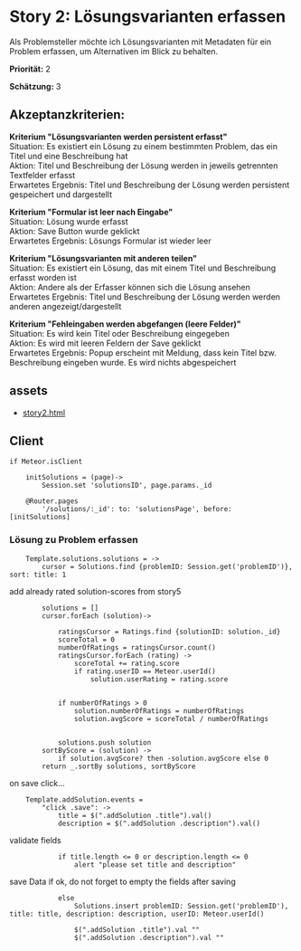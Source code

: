 # Story 2: Lösungsvarianten erfassen


Als Problemsteller möchte ich Lösungsvarianten mit Metadaten für ein Problem erfassen, um Alternativen im Blick zu behalten.


**Priorität:** 2

**Schätzung:** 3


## Akzeptanzkriterien:

**Kriterium "Lösungsvarianten werden persistent erfasst"**<br>
Situation: Es existiert ein Lösung zu einem bestimmten Problem, das ein Titel und eine Beschreibung hat<br>
Aktion: Titel und Beschreibung der Lösung werden in jeweils getrennten Textfelder erfasst<br>
Erwartetes Ergebnis: Titel und Beschreibung der Lösung werden persistent gespeichert und dargestellt

**Kriterium  "Formular ist leer nach Eingabe"**<br>
Situation: Lösung wurde erfasst<br>
Aktion: Save Button wurde geklickt<br>
Erwartetes Ergebnis: Lösungs Formular ist wieder leer<br>

**Kriterium  "Lösungsvarianten mit anderen teilen"**<br>
Situation: Es existiert ein Lösung, das mit einem Titel und Beschreibung erfasst worden ist<br>
Aktion: Andere als der Erfasser können sich die Lösung ansehen<br>
Erwartetes Ergebnis: Titel und Beschreibung der Lösung werden werden anderen angezeigt/dargestellt<br>

**Kriterium  "Fehleingaben werden abgefangen (leere Felder)"**<br>
Situation: Es wird kein Titel oder Beschreibung eingegeben<br>
Aktion: Es wird mit leeren Feldern der Save geklickt<br>
Erwartetes Ergebnis: Popup erscheint mit Meldung, dass kein Titel bzw. Beschreibung eingeben wurde. Es wird nichts abgespeichert<br>

## assets
- [story2.html](story2.html)


## Client

	if Meteor.isClient
		
		initSolutions = (page)->
			Session.set 'solutionsID', page.params._id

		@Router.pages
			'/solutions/:_id': to: 'solutionsPage', before: [initSolutions]



### Lösung zu Problem erfassen

		Template.solutions.solutions = ->
			cursor = Solutions.find {problemID: Session.get('problemID')}, sort: title: 1

add already rated solution-scores from story5
			
			solutions = []
			cursor.forEach (solution)->

				ratingsCursor = Ratings.find {solutionID: solution._id}
				scoreTotal = 0
				numberOfRatings = ratingsCursor.count()
				ratingsCursor.forEach (rating) ->
					scoreTotal += rating.score
					if rating.userID == Meteor.userId()
						solution.userRating = rating.score


				if numberOfRatings > 0
					solution.numberOfRatings = numberOfRatings
					solution.avgScore = scoreTotal / numberOfRatings
				
				
				solutions.push solution
			sortByScore = (solution) -> 
				if solution.avgScore? then -solution.avgScore else 0
			return _.sortBy solutions, sortByScore

on save click...

		Template.addSolution.events = 
			"click .save": ->
				title = $(".addSolution .title").val()
				description = $(".addSolution .description").val()

validate fields
				
				if title.length <= 0 or description.length <= 0
					alert "please set title and description"

save Data if ok, do not forget to empty the fields after saving

				else 
					Solutions.insert problemID: Session.get('problemID'), title: title, description: description, userID: Meteor.userId()

					$(".addSolution .title").val ""
					$(".addSolution .description").val ""
